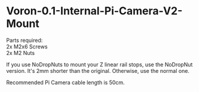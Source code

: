 # Voron-0.1-Internal-Pi-Camera-V2-Mount

Parts required:  
2x M2x6 Screws  
2x M2 Nuts  

If you use NoDropNuts to mount your Z linear rail stops, use the NoDropNut version. It's 2mm shorter than the original. Otherwise, use the normal one.  

Recommended Pi Camera cable length is 50cm.
